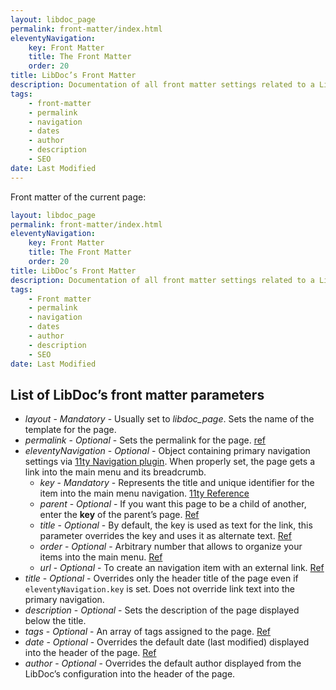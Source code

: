 ```yaml
---
layout: libdoc_page
permalink: front-matter/index.html
eleventyNavigation:
    key: Front Matter
    title: The Front Matter
    order: 20
title: LibDoc’s Front Matter 
description: Documentation of all front matter settings related to a LibDoc page
tags:
    - front-matter
    - permalink
    - navigation
    - dates
    - author
    - description
    - SEO
date: Last Modified
---
```


Front matter of the current page:

```yaml
layout: libdoc_page
permalink: front-matter/index.html
eleventyNavigation:
    key: Front Matter
    title: The Front Matter
    order: 20
title: LibDoc’s Front Matter 
description: Documentation of all front matter settings related to a LibDoc page
tags:
    - Front matter
    - permalink
    - navigation
    - dates
    - author
    - description
    - SEO
date: Last Modified
```

## List of LibDoc’s front matter parameters

* <var class="c-primary-500">layout</var> - *Mandatory* - Usually set to <var>libdoc_page</var>. Sets the name of the template for the page.
* <var class="c-primary-500">permalink</var> - *Optional* - Sets the permalink for the page. [ref](https://www.11ty.dev/docs/permalinks/ "View 11ty permalinks reference page")
* <var class="c-primary-500">eleventyNavigation</var> - *Optional* - Object containing primary navigation settings via [11ty Navigation plugin](https://www.11ty.dev/docs/plugins/navigation/). When properly set, the page gets a link into the main menu and its breadcrumb.
    * <var class="c-primary-500">key</var> - *Mandatory* - Represents the title and unique identifier for the item into the main menu navigation. [11ty Reference](https://www.11ty.dev/docs/plugins/navigation/#adding-templates-to-the-navigation "View 11ty navigation plugin how to set the key for each item")
    * <var class="c-primary-500">parent</var> - *Optional* - If you want this page to be a child of another, enter the **key** of the parent’s page. [Ref](https://www.11ty.dev/docs/plugins/navigation/#humans-md "View 11ty navigation plugin how to set another item as parent")
    * <var class="c-primary-500">title</var> - *Optional* - By default, the key is used as text for the link, this parameter overrides the key and uses it as alternate text. [Ref](https://www.11ty.dev/docs/plugins/navigation/#use-alternate-text-for-the-navigation-link "View 11ty navigation plugin how to set an alternate text for the item")
    * <var class="c-primary-500">order</var> - *Optional* - Arbitrary number that allows to organize your items into the main menu. [Ref](https://www.11ty.dev/docs/plugins/navigation/#re-ordering-items "View 11ty navigation plugin how to re-order items")
    * <var class="c-primary-500">url</var> - *Optional* - To create an navigation item with an external link. [Ref](https://www.11ty.dev/docs/plugins/navigation/#overriding-the-url "View 11ty navigation plugin how to override the URL")
* <var class="c-primary-500">title</var> - *Optional* - Overrides only the header title of the page even if `eleventyNavigation.key` is set. Does not override link text into the primary navigation.
* <var class="c-primary-500">description</var> - *Optional* - Sets the description of the page displayed below the title.
* <var class="c-primary-500">tags</var> - *Optional* - An array of tags assigned to the page. [Ref](https://www.11ty.dev/docs/collections/ "View 11ty collections and tags page")
* <var class="c-primary-500">date</var> - *Optional* - Overrides the default date (last modified) displayed into the header of the page. [Ref](https://www.11ty.dev/docs/dates/#setting-a-content-date-in-front-matter "View 11ty dates reference page")
* <var class="c-primary-500">author</var> - *Optional* - Overrides the default author displayed from the LibDoc’s configuration into the header of the page.

